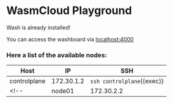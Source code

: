 # WasmCloud Playground

Wash is already installed!

You can access the washboard via [localhost:4000]({{TRAFFIC_HOST1_4000}})

### Here a list of the available nodes:

|Host|IP|SSH|
| ----------- | ----------- | ----------- |
|controlplane|172.30.1.2| `ssh controlplane`{{exec}} |
<!-- |node01|172.30.2.2| `ssh node01`{{exec}} | -->
